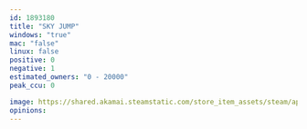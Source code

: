 ```yaml
---
id: 1893180
title: "SKY JUMP"
windows: "true"
mac: "false"
linux: false
positive: 0
negative: 1
estimated_owners: "0 - 20000"
peak_ccu: 0

image: https://shared.akamai.steamstatic.com/store_item_assets/steam/apps/1893180/header.jpg?t=1647333304
opinions:
---
```

